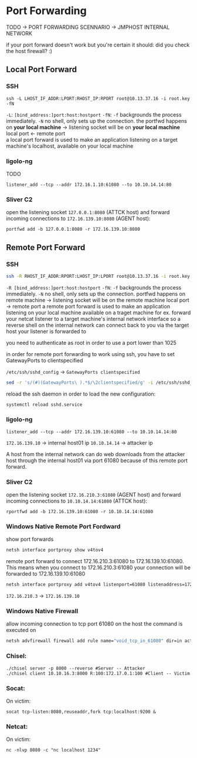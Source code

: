 # Port Forwarding



TODO -> PORT FORWARDING SCENNARIO -> JMPHOST INTERNAL NETWORK

if your port forward doesn't work but you're certain it should: did you check the host firewall? :)

## Local Port Forward

### SSH

```shell
ssh -L LHOST_IF_ADDR:LPORT:RHOST_IP:RPORT root@10.13.37.16 -i root.key -fN
```
`-L`: `[bind_address:]port:host:hostport`
`-fN`: `-f` backgrounds the process immediately. `-N` no shell, only sets up the connection.
the portfwd happens on __your local machine__ -> listening socket will be on __your local machine__  
local port <- remote port  
a local port forward is used to make an application listening on a target machine's localhost, available on your local machine  


### ligolo-ng

TODO
```ligolo-ng
listener_add --tcp --addr 172.16.1.10:61080 --to 10.10.14.14:80
```


### Sliver C2

open the listening socket `127.0.0.1:8080` (ATTCK host) and forward incoming connections to `172.16.139.10:8080` (AGENT host):  
```sliver
portfwd add -b 127.0.0.1:8080 -r 172.16.139.10:8080
```


## Remote Port Forward

### SSH

```bash
ssh -R RHOST_IF_ADDR:RPORT:LHOST_IP:LPORT root@10.13.37.16 -i root.key -fN
```
`-R [bind_address:]port:host:hostport`
`-fN`: `-f` backgrounds the process immediately. `-N` no shell, only sets up the connection.
portfwd happens on remote machine -> listening socket will be on the remote machine
local port -> remote port
a remote port forward is used to make an application listening on your local machine available on a traget machine
for ex. forward your netcat listener to a target machine's internal network interface so a reverse shell on the internal network can connect back to you via the target host your listener is forwarded to

you need to authenticate as root in order to use a port lower than 1025

in order for remote port forwarding to work using ssh, you have to set GatewayPorts to clientspecified

`/etc/ssh/sshd_config` -> `GatewayPorts clientspecified`
```bash
sed -r 's/(#)(GatewayPorts\ ).*$/\2clientspecified/g' -i /etc/ssh/sshd_config
```
reload the ssh daemon in order to load the new configuration:
```bash
systemctl reload sshd.service
```


### ligolo-ng

```ligolo-ng
listener_add --tcp --addr 172.16.139.10:61080 --to 10.10.14.14:80
```
`172.16.139.10` -> internal host01 ip
`10.10.14.14` -> attacker ip

A host from the internal network can do web downloads from the attacker host through the internal host01 via port 61080 because of this remote port forward.  


### Sliver C2

open the listening socket `172.16.210.3:61080` (AGENT host) and forward incoming connections to `10.10.14.14:61080` (ATTCK host):  
```sliver
rportfwd add -b 172.16.139.10:61080 -r 10.10.14.14:61080
```


### Windows Native Remote Port Fordward

show port forwards
```cmd
netsh interface portproxy show v4tov4
```
remote port forward to connect 172.16.210.3:61080 to 172.16.139.10:61080.  
This means when you connect to 172.16.210.3:61080 your connection will be forwarded to 172.16.139.10:61080  
```cmd
netsh interface portproxy add v4tov4 listenport=61080 listenaddress=172.16.210.3 connectport=61080 connectaddress=172.16.139.10
```
`172.16.210.3` -> `172.16.139.10`


### Windows Native Firewall

allow incoming connection to tcp port 61080 on the host the command is executed on
```cmd
netsh advfirewall firewall add rule name="void_tcp_in_61080" dir=in action=allow protocol=tcp localport=61080
```


### Chisel:

```shell
./chisel server -p 8000 --reverse #Server -- Attacker
./chisel client 10.10.16.3:8000 R:100:172.17.0.1:100 #Client -- Victim
```

### Socat:

On victim:

```shell
socat tcp-listen:8080,reuseaddr,fork tcp:localhost:9200 &
```

### Netcat:

On victim:

```shell
nc -nlvp 8080 -c "nc localhost 1234"
```
